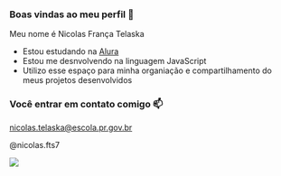 ### Boas vindas ao meu perfil 💙

Meu nome é Nicolas França Telaska

- Estou estudando na [Alura](https://www.alura.com.br)
- Estou me desnvolvendo na linguagem JavaScript
- Utilizo esse espaço para minha organiação e compartilhamento do meus projetos desenvolvidos

### Você entrar em contato comigo 📫

nicolas.telaska@escola.pr.gov.br

@nicolas.fts7

![](https://media.tenor.com/hrMpWeOG6XAAAAAM/elbicho-vicotrevs.gif)


